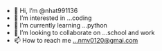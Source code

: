 - 👋 Hi, I’m @nhat991136
- 👀 I’m interested in ...coding  
- 🌱 I’m currently learning ...python
- 💞️ I’m looking to collaborate on ...school and work  
- 📫 How to reach me ...nmv0120@gmai.com

<!---
nhat991136/nhat991136 is a ✨ special ✨ repository because its `README.md` (this file) appears on your GitHub profile.
You can click the Preview link to take a look at your changes.
--->
